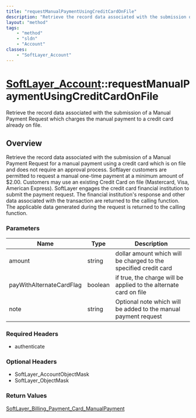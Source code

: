```yaml
---
title: "requestManualPaymentUsingCreditCardOnFile"
description: "Retrieve the record data associated with the submission of a Manual Payment Request for a manual payment using a credit... "
layout: "method"
tags:
    - "method"
    - "sldn"
    - "Account"
classes:
    - "SoftLayer_Account"
---
```

# [SoftLayer_Account](/reference/services/SoftLayer_Account)::requestManualPaymentUsingCreditCardOnFile

Retrieve the record data associated with the submission of a Manual Payment Request which charges the manual payment to a credit card already on file. 


## Overview 
Retrieve the record data associated with the submission of a Manual Payment Request for a manual payment using a credit card which is on file and does not require an approval process.  Softlayer customers are permitted to request a manual one-time payment at a minimum amount of $2.00.  Customers may use an existing Credit Card on file (Mastercard, Visa, American Express).  SoftLayer engages the credit card financial institution to submit the payment request.  The financial institution's response and other data associated with the transaction are returned to the calling function.  The applicable data generated during the request is returned to the calling function. 

### Parameters 
|Name | Type | Description |
| --- | --- | --- |
|amount| string| dollar amount which will be charged to the specified credit card|
|payWithAlternateCardFlag| boolean| if true, the charge will be applied to the alternate card on file|
|note| string| Optional note which will be added to the manual payment request|


### Required Headers
* authenticate

### Optional Headers
* SoftLayer_AccountObjectMask
* SoftLayer_ObjectMask

### Return Values
<a href='/reference/datatypes/SoftLayer_Billing_Payment_Card_ManualPayment'>SoftLayer_Billing_Payment_Card_ManualPayment </a>

